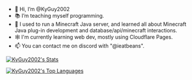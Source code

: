 - 👋 Hi, I’m @KyGuy2002
- 📚 I’m teaching myself programming.
- 👾 I used to run a Minecraft Java server, and learned all about Minecraft Java plug-in development and database/api/minecraft interactions.
- 🕸 I'm currently learning web dev, mostly using Cloudflare Pages.
- 📫 You can contact me on discord with "@ieatbeans".

[![KyGuy2002's Stats](https://github-readme-stats.vercel.app/api?username=kyguy2002&count_private=true&show_icons=true&hide_title=true&include_all_commits=true)](https://github.com/kyguy2002)

[![KyGuy2002's Top Languages](https://github-readme-stats.vercel.app/api/top-langs/?username=kyguy2002&layout=compact&count_private=true&hide_title=true&langs_count=6)](https://github.com/kyguy2002)
